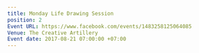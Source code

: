 ```yaml
---
title: Monday Life Drawing Session
position: 2
Event URL: https://www.facebook.com/events/1483258125064085
Venue: The Creative Artillery
Event date: 2017-08-21 07:00:00 +07:00
---
```



